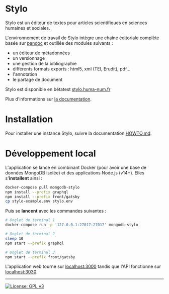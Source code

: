 # Stylo

Stylo est un éditeur de textes pour articles scientifiques en sciences humaines et sociales.

L'environnement de travail de Stylo intègre une chaîne éditoriale complète basée sur [pandoc](http://pandoc.org/) et outillée des modules suivants :

- un éditeur de métadonnées
- un versionnage
- une gestion de la bibliographie
- différents formats exports : html5, xml (TEI, Erudit), pdf...
- l'annotation
- le partage de document

Stylo est disponible en bétatest [stylo.huma-num.fr](https://stylo.huma-num.fr)

Plus d'informations sur [la documentation](http://stylo-doc.ecrituresnumeriques.ca/).

# Installation

Pour installer une instance Stylo, suivre la documentation [HOWTO.md](https://github.com/EcrituresNumeriques/stylo/blob/master/HOWTO.md).

# Développement local

L'application se lance en combinant Docker (pour avoir une base de données MongoDB isolée) et des applications Node.js (v14+). Elles s'**installent** ainsi :

```bash
docker-compose pull mongodb-stylo
npm install --prefix graphql
npm install --prefix front/gatsby
cp stylo-example.env stylo.env
```

Puis se **lancent** avec les commandes suivantes :

```bash
# Onglet de terminal 1
docker-compose run -p '127.0.0.1:27017:27017' mongodb-stylo

# Onglet de terminal 2
sleep 10
npm start --prefix graphql

# Onglet de terminal 3
npm start --prefix front/gatsby
```

L'application web tourne sur [localhost:3000](http://localhost:3000) tandis que l'API fonctionne sur [localhost:3030](http://localhost:3030/).

---

[![License: GPL v3](https://img.shields.io/badge/License-GPL%20v3-blue.svg)](https://www.gnu.org/licenses/gpl-3.0)
